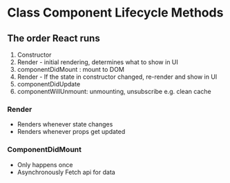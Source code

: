 # Class Component Lifecycle Methods

## The order React runs
1. Constructor
2. Render - initial rendering, determines what to show in UI
3. componentDidMount : mount to DOM
4. Render - If the state in constructor changed, re-render and show in UI
5. componentDidUpdate
6. componentWillUnmount: unmounting, unsubscribe  e.g. clean cache

### Render
- Renders whenever state changes
- Renders whenever props get updated

### ComponentDidMount
- Only happens once
- Asynchronously Fetch api for data

